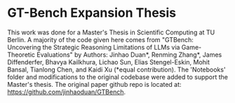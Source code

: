 # GT-Bench Expansion Thesis
This work was done for a Master's Thesis in Scientific Computing at TU Berlin. A majority of the code given here comes from "GTBench: Uncovering the Strategic Reasoning Limitations of LLMs via Game-Theoretic Evaluations" by Authors: Jinhao Duan*, Renming Zhang*, James Diffenderfer, Bhavya Kailkhura, Lichao Sun, Elias Stengel-Eskin, Mohit Bansal, Tianlong Chen, and Kaidi Xu (*equal contribution). The 'Notebooks' folder and modifications to the original codebase were added to support the Master's thesis. The original paper github repo is located at: https://github.com/jinhaoduan/GTBench.
